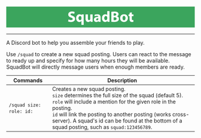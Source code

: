 ![SquadBot](squadbot.png)
_________________
A Discord bot to help you assemble your friends to play.  

Use `/squad` to create a new squad posting. Users can react to the message to ready up and specify for how many hours they will be available.  SquadBot will directly message users when enough members are ready.

|**Commands**|**Description**|
| --- | --- |
|`/squad size: role: id:`|Creates a new squad posting. <br>`size` determines the full size of the squad (default 5). <br>`role` will include a mention for the given role in the posting. <br>`id` will link the posting to another posting (works cross-server). A squad's id can be found at the bottom of a squad posting, such as `squad:123456789`.|
